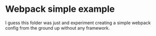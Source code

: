 # Webpack simple example
I guess this folder was just and experiment creating a simple webpack config from the ground up without any framework.